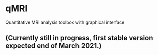 # qMRI
Quantitative MRI analysis toolbox with graphical interface

## (Currently still in progress, first stable version expected end of March 2021.)
